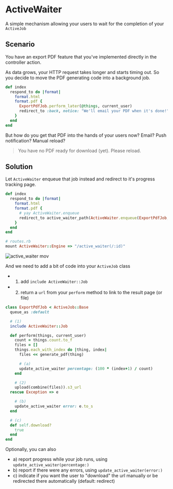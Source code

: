 # ActiveWaiter

A simple mechanism allowing your users to wait for the completion of your `ActiveJob`

## Scenario

You have an export PDF feature that you've implemented directly in the controller action.

As data grows, your HTTP request takes longer and starts timing out. So you decide to move the PDF generating code into a background job.

``` ruby
def index
  respond_to do |format|
    format.html
    format.pdf {
      ExportPdfJob.perform_later(@things, current_user)
      redirect_to :back, notice: "We'll email your PDF when it's done!"
    }
  end
end
```


But how do you get that PDF into the hands of your users now? Email? Push notification? Manual reload?

> You have no PDF ready for download (yet). Please reload.


## Solution

Let `ActiveWaiter` enqueue that job instead and redirect to it's progress tracking page.

``` ruby
def index
  respond_to do |format|
    format.html
    format.pdf {
      # yay ActiveWaiter.enqueue
      redirect_to active_waiter_path(ActiveWaiter.enqueue(ExportPdfJob, @things, current_user))
    }
  end
end
```

``` ruby
# routes.rb
mount ActiveWaiter::Engine => "/active_waiter(/:id)"
```

![active_waiter mov](https://cloud.githubusercontent.com/assets/473/7785141/c4667734-01b4-11e5-8974-3a3b00b3a4b6.gif)

And we need to add a bit of code into your `ActiveJob` class

- 1) add `include ActiveWaiter::Job`
- 2) return a `url` from your `perform` method to link to the result page (or file)

``` ruby
class ExportPdfJob < ActiveJob::Base
  queue_as :default

  # (1)
  include ActiveWaiter::Job

  def perform(things, current_user)
    count = things.count.to_f
    files = []
    things.each_with_index do |thing, index|
      files << generate_pdf(thing)

      # (a)
      update_active_waiter percentage: (100 * (index+1) / count)
    end

    # (2)
    upload(combine(files)).s3_url
  rescue Exception => e

    # (b)
    update_active_waiter error: e.to_s
  end

  # (c)
  def self.download?
    true
  end
end
```

Optionally, you can also

- a) report progress while your job runs, using `update_active_waiter(percentage:)`
- b) report if there were any errors, using `update_active_waiter(error:)`
- c) indicate if you want the user to "download" the url manually or be redirected there automatically (default: redirect)
